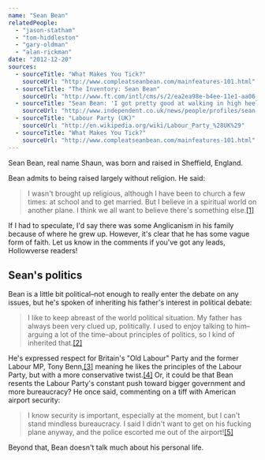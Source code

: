 ```yaml
---
name: "Sean Bean"
relatedPeople:
  - "jason-statham"
  - "tom-hiddleston"
  - "gary-oldman"
  - "alan-rickman"
date: "2012-12-20"
sources:
  - sourceTitle: "What Makes You Tick?"
    sourceUrl: "http://www.compleatseanbean.com/mainfeatures-101.html"
  - sourceTitle: "The Inventory: Sean Bean"
    sourceUrl: "http://www.ft.com/intl/cms/s/2/ea2ea98e-b4ee-11e1-aa06-00144feabdc0.html#axzz2KR11J0bs"
  - sourceTitle: "Sean Bean: 'I got pretty good at walking in high heels"
    sourceUrl: "http://www.independent.co.uk/news/people/profiles/sean-bean-i-got-pretty-good-at-walking-in-high-heels-7555058.html"
  - sourceTitle: "Labour Party (UK)"
    sourceUrl: "http://en.wikipedia.org/wiki/Labour_Party_%28UK%29"
  - sourceTitle: "What Makes You Tick?"
    sourceUrl: "http://www.compleatseanbean.com/mainfeatures-101.html"
---
```


Sean Bean, real name Shaun, was born and raised in Sheffield, England.

Bean admits to being raised largely without religion. He said:

>I wasn't brought up religious, although I have been to church a few times: at school and to get married. But I believe in a spiritual world on another plane. I think we all want to believe there's something else.<a class="source-citation" href="http://www.compleatseanbean.com/mainfeatures-101.html" title="What Makes You Tick?">[1]</a>

If I had to speculate, I'd say there was some Anglicanism in his family because of where he grew up. However, it's clear that he has some vague form of faith. Let us know in the comments if you've got any leads, Hollowverse readers!


## Sean's politics

Bean is a little bit political–not enough to really enter the debate on any issues, but he's spoken of inheriting his father's interest in political debate:

>I like to keep abreast of the world political situation. My father has always been very clued up, politically. I used to enjoy talking to him–arguing a lot of the time–about principles of politics, so I kind of inherited that.<a class="source-citation" href="http://www.ft.com/intl/cms/s/2/ea2ea98e-b4ee-11e1-aa06-00144feabdc0.html#axzz2KR11J0bs" title="The Inventory: Sean Bean">[2]</a>

He's expressed respect for Britain's "Old Labour" Party and the former Labour MP, Tony Benn,<a class="source-citation" href="http://www.independent.co.uk/news/people/profiles/sean-bean-i-got-pretty-good-at-walking-in-high-heels-7555058.html" title="Sean Bean: &apos;I got pretty good at walking in high heels">[3]</a> meaning he likes the principles of the Labour Party, but with a more conservative twist.<a class="source-citation" href="http://en.wikipedia.org/wiki/Labour_Party_%28UK%29" title="Labour Party (UK)">[4]</a> Or, it could be that Bean resents the Labour Party's constant push toward bigger government and more bureaucracy? He once said, commenting on a tiff with American airport security:

>I know security is important, especially at the moment, but I can't stand mindless bureaucracy. I said I didn't want to get on his fucking plane anyway, and the police escorted me out of the airport!<a class="source-citation" href="http://www.compleatseanbean.com/mainfeatures-101.html" title="What Makes You Tick?">[5]</a>

Beyond that, Bean doesn't talk much about his personal life.